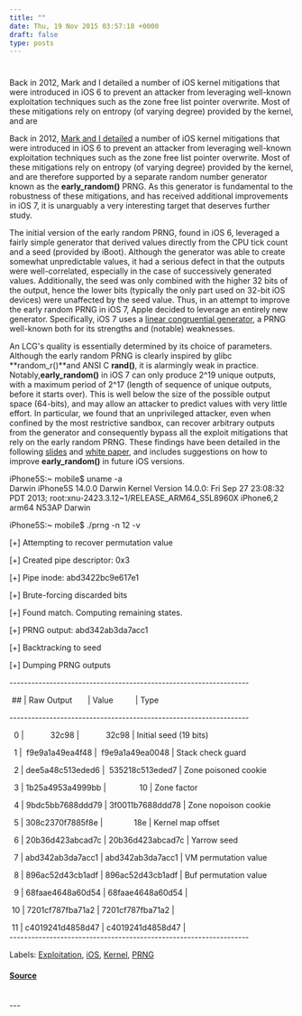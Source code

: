 ```yaml
---
title: ""
date: Thu, 19 Nov 2015 03:57:18 +0000
draft: false
type: posts
---
```

# 





Back in 2012,&nbsp;Mark and I detailed&nbsp;a number of iOS kernel mitigations that were introduced in iOS 6 to prevent an attacker from leveraging well-known exploitation techniques such as the zone free list pointer overwrite. Most of these mitigations rely on entropy (of varying degree) provided by the kernel, and are

Back in 2012, [Mark and I detailed](http://conference.hackinthebox.org/hitbsecconf2012kul/materials/D1T2%20-%20Mark%20Dowd%20&%20Tarjei%20Mandt%20-%20iOS6%20Security.pdf) a number of iOS kernel mitigations that were introduced in iOS 6 to prevent an attacker from leveraging well-known exploitation techniques such as the zone free list pointer overwrite. Most of these mitigations rely on entropy (of varying degree) provided by the kernel, and are therefore supported by a separate random number generator known as the **early\_random()** PRNG. As this generator is fundamental to the robustness of these mitigations, and has received additional improvements in iOS 7, it is unarguably a very interesting target that deserves further study.  
  
The initial version of the early random PRNG, found in iOS 6, leveraged a fairly simple generator that derived values directly from the CPU tick count and a seed (provided by iBoot). Although the generator was able to create somewhat unpredictable values, it had a serious defect in that the outputs were well-correlated, especially in the case of successively generated values. Additionally, the seed was only combined with the higher 32 bits of the output, hence the lower bits (typically the only part used on 32-bit iOS devices) were unaffected by the seed value. Thus, in an attempt to improve the early random PRNG in iOS 7, Apple decided to leverage an entirely new generator. Specifically, iOS 7 uses a [linear congruential generator](http://en.wikipedia.org/wiki/Linear_congruential_generator), a PRNG well-known both for its strengths and (notable) weaknesses.

  
  
An LCG's quality is essentially determined by its choice of parameters. Although the early random PRNG is clearly inspired by glibc **random\_r()**and ANSI C **rand()**, it is alarmingly weak in practice. Notably,**early\_random()** in iOS 7 can only produce 2^19 unique outputs, with a maximum period of 2^17 (length of sequence of unique outputs, before it starts over). This is well below the size of the possible output space (64-bits), and may allow an attacker to predict values with very little effort. In particular, we found that an unprivileged attacker, even when confined by the most restrictive sandbox, can recover arbitrary outputs from the generator and consequently bypass all the exploit mitigations that rely on the early random PRNG. These findings have been detailed in the following [slides](http://mista.nu/research/early_random-slides.pdf) and [white paper](http://mista.nu/research/early_random-paper.pdf), and includes suggestions on how to improve **early\_random()** in future iOS versions.  
  
iPhone5S:~ mobile$ uname -a  
Darwin iPhone5S 14.0.0 Darwin Kernel Version 14.0.0: Fri Sep 27 23:08:32 PDT 2013; root:xnu-2423.3.12~1/RELEASE\_ARM64\_S5L8960X iPhone6,2 arm64 N53AP Darwin

iPhone5S:~ mobile$ ./prng -n 12 -v

\[+\] Attempting to recover permutation value

\[+\] Created pipe descriptor: 0x3

\[+\] Pipe inode: abd3422bc9e617e1

\[+\] Brute-forcing discarded bits

\[+\] Found match. Computing remaining states.

\[+\] PRNG output: abd342ab3da7acc1

\[+\] Backtracking to seed

\[+\] Dumping PRNG outputs

\------------------------------------------------------------------

 ## | Raw Output       | Value          | Type

\------------------------------------------------------------------

  0 |            32c98 |            32c98 | Initial seed (19 bits)

  1 |  f9e9a1a49ea4f48 |  f9e9a1a49ea0048 | Stack check guard

  2 | dee5a48c513eded6 |  535218c513eded7 | Zone poisoned cookie

  3 | 1b25a4953a4999bb |               10 | Zone factor

  4 | 9bdc5bb7688ddd79 | 3f0011b7688ddd78 | Zone nopoison cookie

  5 | 308c2370f7885f8e |              18e | Kernel map offset

  6 | 20b36d423abcad7c | 20b36d423abcad7c | Yarrow seed

  7 | abd342ab3da7acc1 | abd342ab3da7acc1 | VM permutation value

  8 | 896ac52d43cb1adf | 896ac52d43cb1adf | Buf permutation value

  9 | 68faae4648a60d54 | 68faae4648a60d54 | 

 10 | 7201cf787fba71a2 | 7201cf787fba71a2 | 

 11 | c4019241d4858d47 | c4019241d4858d47 |  
\------------------------------------------------------------------

Labels: [Exploitation](http://blog.azimuthsecurity.com/search/label/Exploitation), [iOS](http://blog.azimuthsecurity.com/search/label/iOS), [Kernel](http://blog.azimuthsecurity.com/search/label/Kernel), [PRNG](http://blog.azimuthsecurity.com/search/label/PRNG)

#### [Source](https://www.azimuthsecurity.com/blog/2015/11/18/01o28qyfs55kh9rpj11bkn1thlmuf2)

<br/>
---
